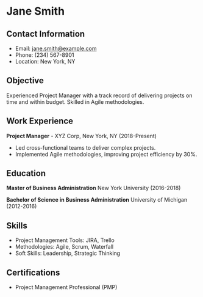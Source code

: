 # Jane Smith

## Contact Information
- Email: jane.smith@example.com
- Phone: (234) 567-8901
- Location: New York, NY

## Objective
Experienced Project Manager with a track record of delivering projects on time and within budget. Skilled in Agile methodologies.

## Work Experience
**Project Manager** - XYZ Corp, New York, NY (2018-Present)
- Led cross-functional teams to deliver complex projects.
- Implemented Agile methodologies, improving project efficiency by 30%.

## Education
**Master of Business Administration**
New York University (2016-2018)

**Bachelor of Science in Business Administration**
University of Michigan (2012-2016)

## Skills
- Project Management Tools: JIRA, Trello
- Methodologies: Agile, Scrum, Waterfall
- Soft Skills: Leadership, Strategic Thinking

## Certifications
- Project Management Professional (PMP)
